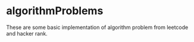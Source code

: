 # algorithmProblems
These are some basic implementation of algorithm problem from leetcode and hacker rank. 
